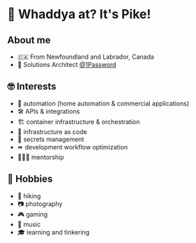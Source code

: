 # 👋 Whaddya at? It's Pike!

## About me
  - 🇨🇦 From Newfoundland and Labrador, Canada
  - 💼 Solutions Architect [@1Password](https://github.com/1Password)

## 🤓 Interests
  - 🤖 automation (home automation & commercial applications)
  - 🛠️ APIs & integrations
  - 🏗️ container infrastructure & orchestration
  - 📜 infrastructure as code
  - 🔐 secrets management
  - ⏩ development workflow optimization
  - 👨🏻‍🏫 mentorship

## 🏡 Hobbies
  - 🥾 hiking
  - 📷 photography
  - 🎮 gaming
  - 🎤 music
  - 🎓 learning and tinkering
